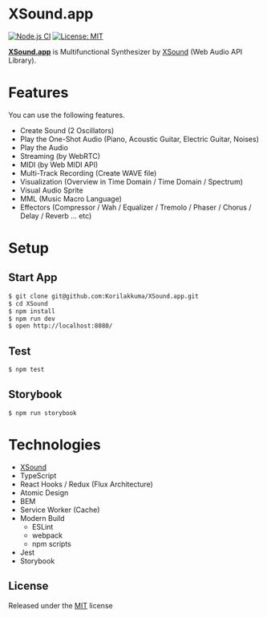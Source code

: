 XSound.app
=========
  
[![Node.js CI](https://github.com/Korilakkuma/XSound.app/workflows/Node.js%20CI/badge.svg)](https://github.com/Korilakkuma/XSound.app/actions?query=workflow%3A%22Node.js+CI%22)
[![License: MIT](https://img.shields.io/badge/License-MIT-brightgreen.svg)](https://opensource.org/licenses/MIT)
  
**[XSound.app](https://xsound.app)** is Multifunctional Synthesizer by [XSound](https://github.com/Korilakkuma/XSound) (Web Audio API Library).
  
# Features

You can use the following features.

- Create Sound (2 Oscillators)
- Play the One-Shot Audio (Piano, Acoustic Guitar, Electric Guitar, Noises)
- Play the Audio
- Streaming (by WebRTC)
- MIDI (by Web MIDI API)
- Multi-Track Recording (Create WAVE file)
- Visualization (Overview in Time Domain / Time Domain / Spectrum)
- Visual Audio Sprite
- MML (Music Macro Language)
- Effectors (Compressor / Wah / Equalizer / Tremolo / Phaser / Chorus / Delay / Reverb ... etc)

# Setup

## Start App

```bash
$ git clone git@github.com:Korilakkuma/XSound.app.git
$ cd XSound
$ npm install
$ npm run dev
$ open http://localhost:8080/
```

## Test

```bash
$ npm test
```

## Storybook

```
$ npm run storybook
```

# Technologies

- [XSound](https://github.com/Korilakkuma/XSound)
- TypeScript
- React Hooks / Redux (Flux Architecture)
- Atomic Design
- BEM
- Service Worker (Cache)
- Modern Build
  - ESLint
  - webpack
  - npm scripts
- Jest
- Storybook

## License
  
Released under the [MIT](https://github.com/Korilakkuma/XSound.app/blob/master/LICENSE) license
  
